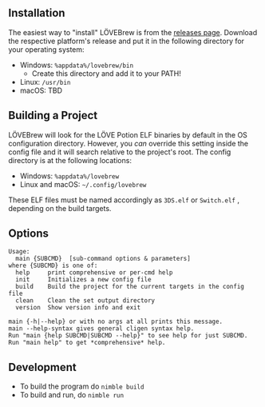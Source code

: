 ## Installation

The easiest way to "install" LÖVEBrew is from the [releases page](https://github.com/TurtleP/lovebrew/releases). Download the respective platform's release and put it in the following directory for your operating system:

* Windows: `%appdata%/lovebrew/bin`
  + Create this directory and add it to your PATH!
* Linux: `/usr/bin`
* macOS: TBD

## Building a Project

LÖVEBrew will look for the LÖVE Potion ELF binaries by default in the OS configuration directory. However, you *can* override this setting inside the config file and it will search relative to the project's root. The config directory is at the following locations:

* Windows: `%appdata%/lovebrew`
* Linux and macOS: `~/.config/lovebrew`

These ELF files must be named accordingly as `3DS.elf` or `Switch.elf` , depending on the build targets.

## Options

```
Usage:
  main {SUBCMD}  [sub-command options & parameters]
where {SUBCMD} is one of:
  help     print comprehensive or per-cmd help
  init     Initializes a new config file
  build    Build the project for the current targets in the config file
  clean    Clean the set output directory
  version  Show version info and exit

main {-h|--help} or with no args at all prints this message.
main --help-syntax gives general cligen syntax help.
Run "main {help SUBCMD|SUBCMD --help}" to see help for just SUBCMD.
Run "main help" to get *comprehensive* help.
```

## Development

- To build the program do `nimble build`
- To build and run, do `nimble run`
